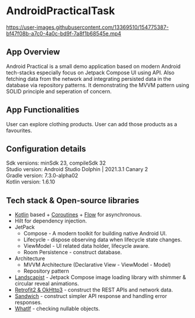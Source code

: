 # AndroidPracticalTask

https://user-images.githubusercontent.com/13369510/154775387-bf47f08b-a7c0-4a0c-bd9f-7a8f1b68545e.mp4

## App Overview
Android Practical is a small demo application based on modern Android tech-stacks especially focus on Jetpack Compose UI using API. 
Also fetching data from the network and integrating persisted data in the database via repository patterns. It demonstrating the MVVM pattern using SOLID principle and seperation of concern.
</br>
## App Functionalities
User can explore clothing products. User can add those products as a favourites.

## Configuration details
Sdk versions: minSdk 23, compileSdk 32</br>
Studio version: Android Studio Dolphin | 2021.3.1 Canary 2</br>
Gradle version: 7.3.0-alpha02</br>
Kotlin version: 1.6.10</br>

## Tech stack & Open-source libraries
- [Kotlin](https://kotlinlang.org/) based + [Coroutines](https://github.com/Kotlin/kotlinx.coroutines) + [Flow](https://kotlin.github.io/kotlinx.coroutines/kotlinx-coroutines-core/kotlinx.coroutines.flow/) for asynchronous.
- Hilt for dependency injection.
- JetPack
  - Compose - A modern toolkit for building native Android UI.
  - Lifecycle - dispose observing data when lifecycle state changes.
  - ViewModel - UI related data holder, lifecycle aware.
  - Room Persistence - construct database.
- Architecture
  - MVVM Architecture (Declarative View - ViewModel - Model)
  - Repository pattern
- [Landscapist](https://github.com/skydoves/landscapist) - Jetpack Compose image loading library with shimmer & circular reveal animations.
- [Retrofit2 & OkHttp3](https://github.com/square/retrofit) - construct the REST APIs and  network data.
- [Sandwich](https://github.com/skydoves/Sandwich) - construct simpler API response and handling error responses.
- [WhatIf](https://github.com/skydoves/whatif) - checking nullable objects.

